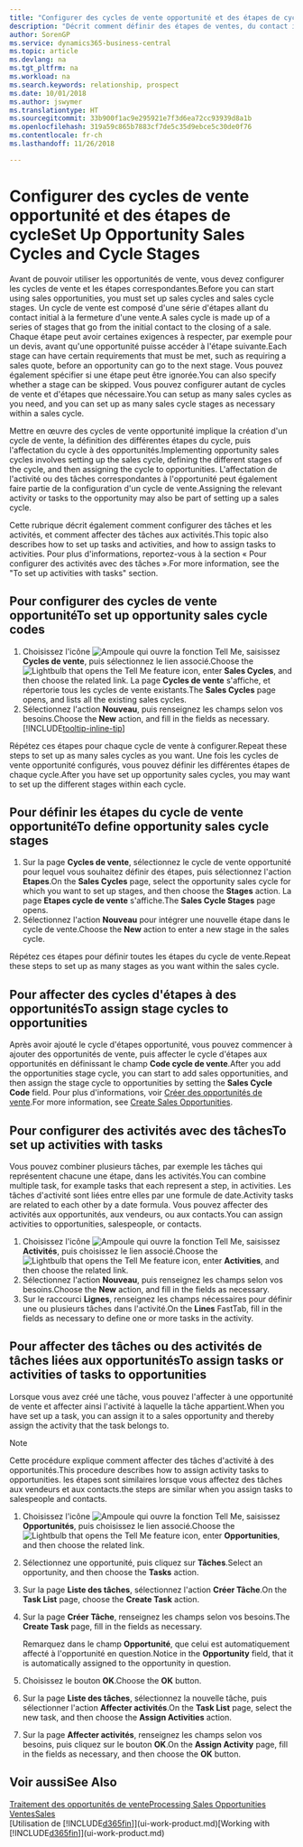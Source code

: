 ```yaml
---
title: "Configurer des cycles de vente opportunité et des étapes de cycle| Microsoft Docs"
description: "Décrit comment définir des étapes de ventes, du contact initial à la clôture, créer un cycle de vente et l'affecter aux opportunités dans Business Central."
author: SorenGP
ms.service: dynamics365-business-central
ms.topic: article
ms.devlang: na
ms.tgt_pltfrm: na
ms.workload: na
ms.search.keywords: relationship, prospect
ms.date: 10/01/2018
ms.author: jswymer
ms.translationtype: HT
ms.sourcegitcommit: 33b900f1ac9e295921e7f3d6ea72cc93939d8a1b
ms.openlocfilehash: 319a59c865b7883cf7de5c35d9ebce5c30de0f76
ms.contentlocale: fr-ch
ms.lasthandoff: 11/26/2018

---
```

# <a name="set-up-opportunity-sales-cycles-and-cycle-stages"></a><span data-ttu-id="25ca7-103">Configurer des cycles de vente opportunité et des étapes de cycle</span><span class="sxs-lookup"><span data-stu-id="25ca7-103">Set Up Opportunity Sales Cycles and Cycle Stages</span></span>
<span data-ttu-id="25ca7-104">Avant de pouvoir utiliser les opportunités de vente, vous devez configurer les cycles de vente et les étapes correspondantes.</span><span class="sxs-lookup"><span data-stu-id="25ca7-104">Before you can start using sales opportunities, you must set up sales cycles and sales cycle stages.</span></span> <span data-ttu-id="25ca7-105">Un cycle de vente est composé d'une série d'étapes allant du contact initial à la fermeture d'une vente.</span><span class="sxs-lookup"><span data-stu-id="25ca7-105">A sales cycle is made up of a series of stages that go from the initial contact to the closing of a sale.</span></span> <span data-ttu-id="25ca7-106">Chaque étape peut avoir certaines exigences à respecter, par exemple pour un devis, avant qu'une opportunité puisse accéder à l'étape suivante.</span><span class="sxs-lookup"><span data-stu-id="25ca7-106">Each stage can have certain requirements that must be met, such as requiring a sales quote, before an opportunity can go to the next stage.</span></span> <span data-ttu-id="25ca7-107">Vous pouvez également spécifier si une étape peut être ignorée.</span><span class="sxs-lookup"><span data-stu-id="25ca7-107">You can also specify whether a stage can be skipped.</span></span> <span data-ttu-id="25ca7-108">Vous pouvez configurer autant de cycles de vente et d'étapes que nécessaire.</span><span class="sxs-lookup"><span data-stu-id="25ca7-108">You can setup as many sales cycles as you need, and you can set up as many sales cycle stages as necessary within a sales cycle.</span></span>

<span data-ttu-id="25ca7-109">Mettre en œuvre des cycles de vente opportunité implique la création d'un cycle de vente, la définition des différentes étapes du cycle, puis l'affectation du cycle à des opportunités.</span><span class="sxs-lookup"><span data-stu-id="25ca7-109">Implementing opportunity sales cycles involves setting up the sales cycle, defining the different stages of the cycle, and then assigning the cycle to opportunities.</span></span> <span data-ttu-id="25ca7-110">L'affectation de l'activité ou des tâches correspondantes à l'opportunité peut également faire partie de la configuration d'un cycle de vente.</span><span class="sxs-lookup"><span data-stu-id="25ca7-110">Assigning the relevant activity or tasks to the opportunity may also be part of setting up a sales cycle.</span></span>

<span data-ttu-id="25ca7-111">Cette rubrique décrit également comment configurer des tâches et les activités, et comment affecter des tâches aux activités.</span><span class="sxs-lookup"><span data-stu-id="25ca7-111">This topic also describes how to set up tasks and activities, and how to assign tasks to activities.</span></span> <span data-ttu-id="25ca7-112">Pour plus d'informations, reportez-vous à la section « Pour configurer des activités avec des tâches ».</span><span class="sxs-lookup"><span data-stu-id="25ca7-112">For more information, see the "To set up activities with tasks" section.</span></span>

## <a name="to-set-up-opportunity-sales-cycle-codes"></a><span data-ttu-id="25ca7-113">Pour configurer des cycles de vente opportunité</span><span class="sxs-lookup"><span data-stu-id="25ca7-113">To set up opportunity sales cycle codes</span></span>
1. <span data-ttu-id="25ca7-114">Choisissez l'icône ![Ampoule qui ouvre la fonction Tell Me](media/ui-search/search_small.png "Dites-moi ce que vous voulez faire"), saisissez **Cycles de vente**, puis sélectionnez le lien associé.</span><span class="sxs-lookup"><span data-stu-id="25ca7-114">Choose the ![Lightbulb that opens the Tell Me feature](media/ui-search/search_small.png "Tell me what you want to do") icon, enter **Sales Cycles**, and then choose the related link.</span></span> <span data-ttu-id="25ca7-115">La page **Cycles de vente** s'affiche, et répertorie tous les cycles de vente existants.</span><span class="sxs-lookup"><span data-stu-id="25ca7-115">The **Sales Cycles** page opens, and lists all the existing sales cycles.</span></span>
2. <span data-ttu-id="25ca7-116">Sélectionnez l'action **Nouveau**, puis renseignez les champs selon vos besoins.</span><span class="sxs-lookup"><span data-stu-id="25ca7-116">Choose the **New** action, and fill in the fields as necessary.</span></span> [!INCLUDE[tooltip-inline-tip](includes/tooltip-inline-tip_md.md)]

<span data-ttu-id="25ca7-117">Répétez ces étapes pour chaque cycle de vente à configurer.</span><span class="sxs-lookup"><span data-stu-id="25ca7-117">Repeat these steps to set up as many sales cycles as you want.</span></span> <span data-ttu-id="25ca7-118">Une fois les cycles de vente opportunité configurés, vous pouvez définir les différentes étapes de chaque cycle.</span><span class="sxs-lookup"><span data-stu-id="25ca7-118">After you have set up opportunity sales cycles, you may want to set up the different stages within each cycle.</span></span>

## <a name="to-define-opportunity-sales-cycle-stages"></a><span data-ttu-id="25ca7-119">Pour définir les étapes du cycle de vente opportunité</span><span class="sxs-lookup"><span data-stu-id="25ca7-119">To define opportunity sales cycle stages</span></span>
1. <span data-ttu-id="25ca7-120">Sur la page **Cycles de vente**, sélectionnez le cycle de vente opportunité pour lequel vous souhaitez définir des étapes, puis sélectionnez l'action **Etapes**.</span><span class="sxs-lookup"><span data-stu-id="25ca7-120">On the **Sales Cycles** page, select the opportunity sales cycle for which you want to set up stages, and then choose the **Stages** action.</span></span> <span data-ttu-id="25ca7-121">La page **Etapes cycle de vente** s'affiche.</span><span class="sxs-lookup"><span data-stu-id="25ca7-121">The **Sales Cycle Stages** page opens.</span></span>
2. <span data-ttu-id="25ca7-122">Sélectionnez l'action **Nouveau** pour intégrer une nouvelle étape dans le cycle de vente.</span><span class="sxs-lookup"><span data-stu-id="25ca7-122">Choose the **New** action to enter a new stage in the sales cycle.</span></span>

<span data-ttu-id="25ca7-123">Répétez ces étapes pour définir toutes les étapes du cycle de vente.</span><span class="sxs-lookup"><span data-stu-id="25ca7-123">Repeat these steps to set up as many stages as you want within the sales cycle.</span></span>

## <a name="to-assign-stage-cycles-to-opportunities"></a><span data-ttu-id="25ca7-124">Pour affecter des cycles d'étapes à des opportunités</span><span class="sxs-lookup"><span data-stu-id="25ca7-124">To assign stage cycles to opportunities</span></span>
<span data-ttu-id="25ca7-125">Après avoir ajouté le cycle d'étapes opportunité, vous pouvez commencer à ajouter des opportunités de vente, puis affecter le cycle d'étapes aux opportunités en définissant le champ **Code cycle de vente**.</span><span class="sxs-lookup"><span data-stu-id="25ca7-125">After you add the opportunities stage cycle, you can start to add sales opportunities, and then assign the stage cycle to opportunities by setting the **Sales Cycle Code** field.</span></span> <span data-ttu-id="25ca7-126">Pour plus d'informations, voir [Créer des opportunités de vente](marketing-how-create-opportunities.md).</span><span class="sxs-lookup"><span data-stu-id="25ca7-126">For more information, see [Create Sales Opportunities](marketing-how-create-opportunities.md).</span></span>

## <a name="to-set-up-activities-with-tasks"></a><span data-ttu-id="25ca7-127">Pour configurer des activités avec des tâches</span><span class="sxs-lookup"><span data-stu-id="25ca7-127">To set up activities with tasks</span></span>
<span data-ttu-id="25ca7-128">Vous pouvez combiner plusieurs tâches, par exemple les tâches qui représentent chacune une étape, dans les activités.</span><span class="sxs-lookup"><span data-stu-id="25ca7-128">You can combine multiple task, for example tasks that each represent a step, in activities.</span></span> <span data-ttu-id="25ca7-129">Les tâches d'activité sont liées entre elles par une formule de date.</span><span class="sxs-lookup"><span data-stu-id="25ca7-129">Activity tasks are related to each other by a date formula.</span></span> <span data-ttu-id="25ca7-130">Vous pouvez affecter des activités aux opportunités, aux vendeurs, ou aux contacts.</span><span class="sxs-lookup"><span data-stu-id="25ca7-130">You can assign activities to opportunities, salespeople, or contacts.</span></span>

1. <span data-ttu-id="25ca7-131">Choisissez l'icône ![Ampoule qui ouvre la fonction Tell Me](media/ui-search/search_small.png "Dites-moi ce que vous voulez faire"), saisissez **Activités**, puis choisissez le lien associé.</span><span class="sxs-lookup"><span data-stu-id="25ca7-131">Choose the ![Lightbulb that opens the Tell Me feature](media/ui-search/search_small.png "Tell me what you want to do") icon, enter **Activities**, and then choose the related link.</span></span>
2. <span data-ttu-id="25ca7-132">Sélectionnez l'action **Nouveau**, puis renseignez les champs selon vos besoins.</span><span class="sxs-lookup"><span data-stu-id="25ca7-132">Choose the **New** action, and fill in the fields as necessary.</span></span>
3. <span data-ttu-id="25ca7-133">Sur le raccourci **Lignes**, renseignez les champs nécessaires pour définir une ou plusieurs tâches dans l'activité.</span><span class="sxs-lookup"><span data-stu-id="25ca7-133">On the **Lines** FastTab, fill in the fields as necessary to define one or more tasks in the activity.</span></span>

## <a name="to-assign-tasks-or-activities-of-tasks-to-opportunities"></a><span data-ttu-id="25ca7-134">Pour affecter des tâches ou des activités de tâches liées aux opportunités</span><span class="sxs-lookup"><span data-stu-id="25ca7-134">To assign tasks or activities of tasks to opportunities</span></span>
<span data-ttu-id="25ca7-135">Lorsque vous avez créé une tâche, vous pouvez l'affecter à une opportunité de vente et affecter ainsi l'activité à laquelle la tâche appartient.</span><span class="sxs-lookup"><span data-stu-id="25ca7-135">When you have set up a task, you can assign it to a sales opportunity and thereby assign the activity that the task belongs to.</span></span>

> [!NOTE]  
>   <span data-ttu-id="25ca7-136">Cette procédure explique comment affecter des tâches d'activité à des opportunités.</span><span class="sxs-lookup"><span data-stu-id="25ca7-136">This procedure describes how to assign activity tasks to opportunities.</span></span> <span data-ttu-id="25ca7-137">les étapes sont similaires lorsque vous affectez des tâches aux vendeurs et aux contacts.</span><span class="sxs-lookup"><span data-stu-id="25ca7-137">the steps are similar when you assign tasks to salespeople and contacts.</span></span>

1. <span data-ttu-id="25ca7-138">Choisissez l'icône ![Ampoule qui ouvre la fonction Tell Me](media/ui-search/search_small.png "Dites-moi ce que vous voulez faire"), saisissez **Opportunités**, puis choisissez le lien associé.</span><span class="sxs-lookup"><span data-stu-id="25ca7-138">Choose the ![Lightbulb that opens the Tell Me feature](media/ui-search/search_small.png "Tell me what you want to do") icon, enter **Opportunities**, and then choose the related link.</span></span>
2. <span data-ttu-id="25ca7-139">Sélectionnez une opportunité, puis cliquez sur **Tâches**.</span><span class="sxs-lookup"><span data-stu-id="25ca7-139">Select an opportunity, and then choose the **Tasks** action.</span></span>
3. <span data-ttu-id="25ca7-140">Sur la page **Liste des tâches**, sélectionnez l'action **Créer Tâche**.</span><span class="sxs-lookup"><span data-stu-id="25ca7-140">On the **Task List** page, choose the **Create Task** action.</span></span>
4.  <span data-ttu-id="25ca7-141">Sur la page **Créer Tâche**, renseignez les champs selon vos besoins.</span><span class="sxs-lookup"><span data-stu-id="25ca7-141">The **Create Task** page, fill in the fields as necessary.</span></span>

    <span data-ttu-id="25ca7-142">Remarquez dans le champ **Opportunité**, que celui est automatiquement affecté à l'opportunité en question.</span><span class="sxs-lookup"><span data-stu-id="25ca7-142">Notice in the **Opportunity** field, that it is automatically assigned to the opportunity in question.</span></span>
5. <span data-ttu-id="25ca7-143">Choisissez le bouton **OK**.</span><span class="sxs-lookup"><span data-stu-id="25ca7-143">Choose the **OK** button.</span></span>
6. <span data-ttu-id="25ca7-144">Sur la page **Liste des tâches**, sélectionnez la nouvelle tâche, puis sélectionner l'action **Affecter activités**.</span><span class="sxs-lookup"><span data-stu-id="25ca7-144">On the **Task List** page, select the new task, and then choose the **Assign Activities** action.</span></span>
7. <span data-ttu-id="25ca7-145">Sur la page **Affecter activités**, renseignez les champs selon vos besoins, puis cliquez sur le bouton **OK**.</span><span class="sxs-lookup"><span data-stu-id="25ca7-145">On the **Assign Activity** page, fill in the fields as necessary, and then choose the **OK** button.</span></span>

## <a name="see-also"></a><span data-ttu-id="25ca7-146">Voir aussi</span><span class="sxs-lookup"><span data-stu-id="25ca7-146">See Also</span></span>
[<span data-ttu-id="25ca7-147">Traitement des opportunités de vente</span><span class="sxs-lookup"><span data-stu-id="25ca7-147">Processing Sales Opportunities</span></span>](marketing-processing-sales-opportunities.md)  
[<span data-ttu-id="25ca7-148">Ventes</span><span class="sxs-lookup"><span data-stu-id="25ca7-148">Sales</span></span>](sales-manage-sales.md)  
<span data-ttu-id="25ca7-149">[Utilisation de [!INCLUDE[d365fin](includes/d365fin_md.md)]](ui-work-product.md)</span><span class="sxs-lookup"><span data-stu-id="25ca7-149">[Working with [!INCLUDE[d365fin](includes/d365fin_md.md)]](ui-work-product.md)</span></span>

